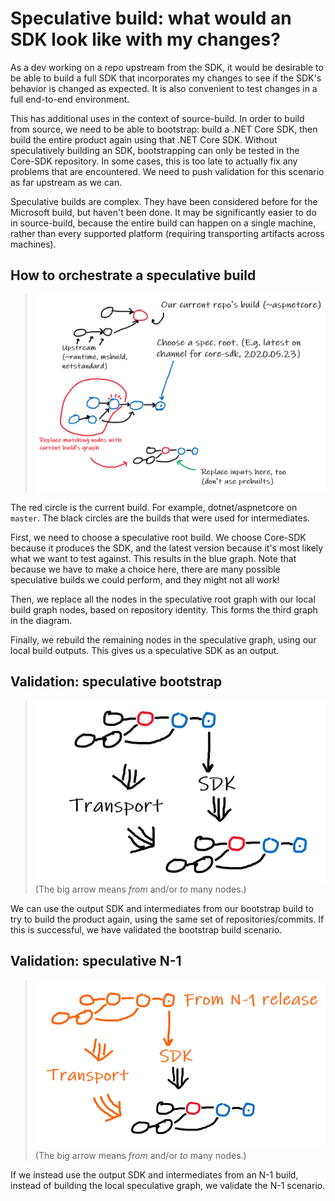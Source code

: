 # Speculative build: what would an SDK look like with my changes?

As a dev working on a repo upstream from the SDK, it would be desirable to be
able to build a full SDK that incorporates my changes to see if the SDK's
behavior is changed as expected. It is also convenient to test changes in a full
end-to-end environment.

This has additional uses in the context of source-build. In order to build from
source, we need to be able to bootstrap: build a .NET Core SDK, then build the
entire product again using that .NET Core SDK. Without speculatively building an
SDK, bootstrapping can only be tested in the Core-SDK repository. In some cases,
this is too late to actually fix any problems that are encountered. We need to
push validation for this scenario as far upstream as we can.

Speculative builds are complex. They have been considered before for the
Microsoft build, but haven't been done. It may be significantly easier to do in
source-build, because the entire build can happen on a single machine, rather
than every supported platform (requiring transporting artifacts across
machines).

## How to orchestrate a speculative build

> ![Speculative build](img/spec-build-1-general.png)

The red circle is the current build. For example, dotnet/aspnetcore on `master`.
The black circles are the builds that were used for intermediates.

First, we need to choose a speculative root build. We choose Core-SDK because it
produces the SDK, and the latest version because it's most likely what we want
to test against. This results in the blue graph. Note that because we have to
make a choice here, there are many possible speculative builds we could perform,
and they might not all work!

Then, we replace all the nodes in the speculative root graph with our local
build graph nodes, based on repository identity. This forms the third graph in
the diagram.

Finally, we rebuild the remaining nodes in the speculative graph, using our
local build outputs. This gives us a speculative SDK as an output.

## Validation: speculative bootstrap

> ![Speculative bootstrap](img/spec-build-2-bootstrap.png)  
> (The big arrow means *from* and/or *to* many nodes.)

We can use the output SDK and intermediates from our bootstrap build to try to
build the product again, using the same set of repositories/commits. If this is
successful, we have validated the bootstrap build scenario.

## Validation: speculative N-1

> ![Speculative N-1](img/spec-build-3-n-1.png)  
> (The big arrow means *from* and/or *to* many nodes.)

If we instead use the output SDK and intermediates from an N-1 build, instead of
building the local speculative graph, we validate the N-1 scenario.
